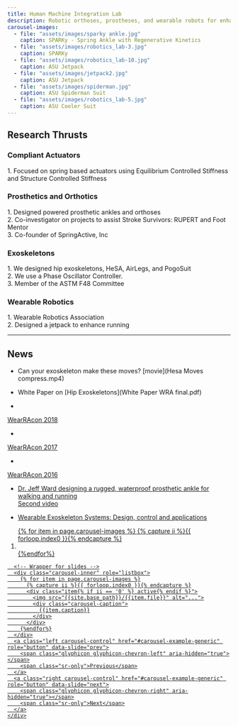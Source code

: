 ```yaml
---
title: Human Machine Integration Lab
description: Robotic orthoses, prostheses, and wearable robots for enhanced mobility
carousel-images:
  - file: "assets/images/sparky ankle.jpg"
    caption: SPARKy - Spring Ankle with Regenerative Kinetics
  - file: "assets/images/robotics_lab-3.jpg"
    caption: SPARKy
  - file: "assets/images/robotics_lab-10.jpg"
    caption: ASU Jetpack
  - file: "assets/images/jetpack2.jpg"
    caption: ASU Jetpack
  - file: "assets/images/spiderman.jpg"
    caption: ASU Spiderman Suit
  - file: "assets/images/robotics_lab-5.jpg"
    caption: ASU Cooler Suit
---
```


<style type="text/css">
  .carousel-caption {bottom:30px;}
</style>

## Research Thrusts

<div class="row" >
  <div class="col-md-6">
    <div class="panel panel-default">
      <div class="panel-heading">
        <h3 class="panel-title">Compliant Actuators</h3>
      </div>
      <div class="panel-body">
        1. Focused on spring based actuators using Equilibrium Controlled Stiffness and Structure Controlled Stiffness
      </div>
    </div>
  </div>
  <div class="col-md-6">
    <div class="panel panel-default">
      <div class="panel-heading">
        <h3 class="panel-title">Prosthetics and Orthotics</h3>
      </div>
      <div class="panel-body">
        1. Designed powered prosthetic ankles and orthoses <br/>
        2. Co-investigator on projects to assist Stroke Survivors: RUPERT and Foot Mentor <br/>
        3. Co-founder of SpringActive, Inc
      </div>
    </div>
  </div>
  <div class="col-md-6">
    <div class="panel panel-default">
      <div class="panel-heading">
        <h3 class="panel-title">Exoskeletons</h3>
      </div>
      <div class="panel-body">
        1. We designed hip exoskeletons, HeSA, AirLegs, and PogoSuit <br/>
        2. We use a Phase Oscillator Controller. <br/>
        3. Member of the ASTM F48 Committee
      </div>
    </div>
  </div>
    <div class="col-md-6">
    <div class="panel panel-default">
      <div class="panel-heading">
        <h3 class="panel-title">Wearable Robotics</h3>
      </div>
      <div class="panel-body">
        1. Wearable Robotics Association <br/>
        2. Designed a jetpack to enhance running
      </div>
    </div>
  </div>
  </div>
  
------

## News

* Can your exoskeleton make these moves? [movie](Hesa Moves compress.mp4)

* White Paper on [Hip Exoskeletons](White Paper WRA final.pdf) 

* <a href="https://exoskeletonreport.com/2018/03/wearracon18-day-one-report/" title="WearRAcon 2018">
WearRAcon 2018

* <a href="https://exoskeletonreport.com/2017/04/wearracon17-day-one-report/" title="WearRAcon 2017">
WearRAcon 2017

* <a href="https://exoskeletonreport.com/2016/02/wearracon16_day_1_report/" title="WearRAcon 2016">
WearRAcon 2016

* Dr. Jeff Ward designing a rugged, waterproof <a href="http://cdmrp.army.mil/pubs/video/op/jeff_ward_video.aspx" title="Ruggedized Ankle"> prosthetic ankle for walking and running  <br/>
<a href="https://www.facebook.com/selfmadeshow/videos/168740210356518"> Second video <br/>
 
 * <a href="https://www.amazon.com/Wearable-Exoskeleton-Systems-applications-Robotics/dp/1785613022"> Wearable Exoskeleton Systems: Design, control and applications <br/>


<!-- ![Tom doing things](assets/images/robotics_lab-5.jpg)  -->

<div class="row">
  <div class="col-sm-2"></div>
  <div class="col-sm-8">
    <div id="carousel-example-generic" class="carousel slide"  data-ride="carousel">
      <!-- Indicators -->
      <ol class="carousel-indicators">
      {% for item in page.carousel-images %}
      {% capture ii %}{{ forloop.index0 }}{% endcapture %}
        <li data-target="#carousel-example-generic" data-slide-to="{{ii}}"{% if ii == '0' %} class="active"{% endif %}></li>
      {%endfor%}
      </ol>

      <!-- Wrapper for slides -->
      <div class="carousel-inner" role="listbox">
        {% for item in page.carousel-images %}
          {% capture ii %}{{ forloop.index0 }}{% endcapture %}
          <div class="item{% if ii == '0' %} active{% endif %}">
            <img src="{{site.base_path}}/{{item.file}}" alt="...">
            <div class="carousel-caption">
              {{item.caption}}
            </div>
          </div>
        {%endfor%}
      </div>
      <a class="left carousel-control" href="#carousel-example-generic" role="button" data-slide="prev">
        <span class="glyphicon glyphicon-chevron-left" aria-hidden="true"></span>
        <span class="sr-only">Previous</span>
      </a>
      <a class="right carousel-control" href="#carousel-example-generic" role="button" data-slide="next">
        <span class="glyphicon glyphicon-chevron-right" aria-hidden="true"></span>
        <span class="sr-only">Next</span>
      </a>
    </div>
  </div>
</div>
